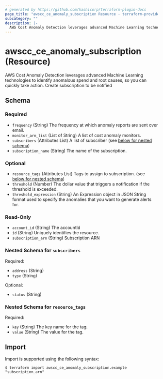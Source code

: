 ```yaml
---
# generated by https://github.com/hashicorp/terraform-plugin-docs
page_title: "awscc_ce_anomaly_subscription Resource - terraform-provider-awscc"
subcategory: ""
description: |-
  AWS Cost Anomaly Detection leverages advanced Machine Learning technologies to identify anomalous spend and root causes, so you can quickly take action. Create subscription to be notified
---
```


# awscc_ce_anomaly_subscription (Resource)

AWS Cost Anomaly Detection leverages advanced Machine Learning technologies to identify anomalous spend and root causes, so you can quickly take action. Create subscription to be notified



<!-- schema generated by tfplugindocs -->
## Schema

### Required

- `frequency` (String) The frequency at which anomaly reports are sent over email.
- `monitor_arn_list` (List of String) A list of cost anomaly monitors.
- `subscribers` (Attributes List) A list of subscriber (see [below for nested schema](#nestedatt--subscribers))
- `subscription_name` (String) The name of the subscription.

### Optional

- `resource_tags` (Attributes List) Tags to assign to subscription. (see [below for nested schema](#nestedatt--resource_tags))
- `threshold` (Number) The dollar value that triggers a notification if the threshold is exceeded.
- `threshold_expression` (String) An Expression object in JSON String format used to specify the anomalies that you want to generate alerts for.

### Read-Only

- `account_id` (String) The accountId
- `id` (String) Uniquely identifies the resource.
- `subscription_arn` (String) Subscription ARN

<a id="nestedatt--subscribers"></a>
### Nested Schema for `subscribers`

Required:

- `address` (String)
- `type` (String)

Optional:

- `status` (String)


<a id="nestedatt--resource_tags"></a>
### Nested Schema for `resource_tags`

Required:

- `key` (String) The key name for the tag.
- `value` (String) The value for the tag.

## Import

Import is supported using the following syntax:

```shell
$ terraform import awscc_ce_anomaly_subscription.example "subscription_arn"
```
